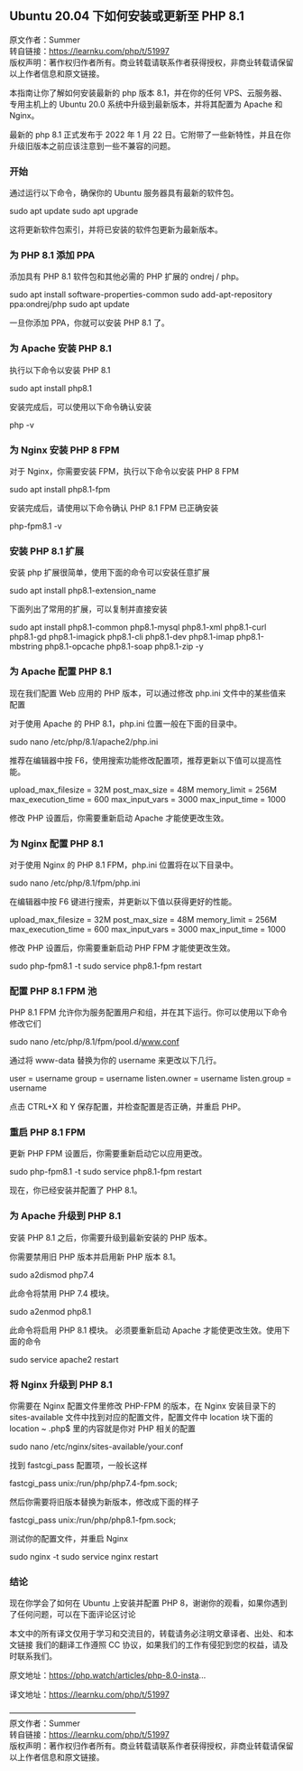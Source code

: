 ## Ubuntu 20.04 下如何安装或更新至 PHP 8.1
原文作者：Summer  
转自链接：https://learnku.com/php/t/51997  
版权声明：著作权归作者所有。商业转载请联系作者获得授权，非商业转载请保留以上作者信息和原文链接。  

本指南让你了解如何安装最新的 php 版本 8.1，并在你的任何 VPS、云服务器、专用主机上的 Ubuntu 20.0 系统中升级到最新版本，并将其配置为 Apache 和 Nginx。

最新的 php 8.1 正式发布于 2022 年 1 月 22 日。它附带了一些新特性，并且在你升级旧版本之前应该注意到一些不兼容的问题。

### 开始
通过运行以下命令，确保你的 Ubuntu 服务器具有最新的软件包。

   sudo apt update
   sudo apt upgrade

这将更新软件包索引，并将已安装的软件包更新为最新版本。

### 为 PHP 8.1 添加 PPA
添加具有 PHP 8.1 软件包和其他必需的 PHP 扩展的 ondrej / php。

   sudo apt install software-properties-common
   sudo add-apt-repository ppa:ondrej/php
   sudo apt update

一旦你添加 PPA，你就可以安装 PHP 8.1 了。

### 为 Apache 安装 PHP 8.1
执行以下命令以安装 PHP 8.1

   sudo apt install php8.1

安装完成后，可以使用以下命令确认安装

   php -v

### 为 Nginx 安装 PHP 8 FPM
对于 Nginx，你需要安装 FPM，执行以下命令以安装 PHP 8 FPM

   sudo apt install php8.1-fpm

安装完成后，请使用以下命令确认 PHP 8.1 FPM 已正确安装

   php-fpm8.1 -v

### 安装 PHP 8.1 扩展
安装 php 扩展很简单，使用下面的命令可以安装任意扩展

   sudo apt install php8.1-extension_name

下面列出了常用的扩展，可以复制并直接安装

   sudo apt install php8.1-common php8.1-mysql php8.1-xml php8.1-curl php8.1-gd php8.1-imagick php8.1-cli php8.1-dev php8.1-imap php8.1-mbstring php8.1-opcache php8.1-soap php8.1-zip -y

### 为 Apache 配置 PHP 8.1
现在我们配置 Web 应用的 PHP 版本，可以通过修改 php.ini 文件中的某些值来配置

对于使用 Apache 的 PHP 8.1，php.ini 位置一般在下面的目录中。

   sudo nano /etc/php/8.1/apache2/php.ini

推荐在编辑器中按 F6，使用搜索功能修改配置项，推荐更新以下值可以提高性能。

   upload_max_filesize = 32M 
   post_max_size = 48M 
   memory_limit = 256M 
   max_execution_time = 600 
   max_input_vars = 3000 
   max_input_time = 1000

修改 PHP 设置后，你需要重新启动 Apache 才能使更改生效。

### 为 Nginx 配置 PHP 8.1
对于使用 Nginx 的 PHP 8.1 FPM，php.ini 位置将在以下目录中。

   sudo nano /etc/php/8.1/fpm/php.ini

在编辑器中按 F6 键进行搜索，并更新以下值以获得更好的性能。

   upload_max_filesize = 32M 
   post_max_size = 48M 
   memory_limit = 256M 
   max_execution_time = 600 
   max_input_vars = 3000 
   max_input_time = 1000

修改 PHP 设置后，你需要重新启动 PHP FPM 才能使更改生效。

   sudo php-fpm8.1 -t 
   sudo service php8.1-fpm restart

### 配置 PHP 8.1 FPM 池
PHP 8.1 FPM 允许你为服务配置用户和组，并在其下运行。你可以使用以下命令修改它们

   sudo nano /etc/php/8.1/fpm/pool.d/www.conf

通过将 www-data 替换为你的 username 来更改以下几行。

   user = username 
   group = username 
   listen.owner = username
   listen.group = username

点击 CTRL+X 和 Y 保存配置，并检查配置是否正确，并重启 PHP。

### 重启 PHP 8.1 FPM
更新 PHP FPM 设置后，你需要重新启动它以应用更改。

   sudo php-fpm8.1 -t 
   sudo service php8.1-fpm restart

现在，你已经安装并配置了 PHP 8.1。

### 为 Apache 升级到 PHP 8.1
安装 PHP 8.1 之后，你需要升级到最新安装的 PHP 版本。

你需要禁用旧 PHP 版本并启用新 PHP 版本 8.1。

   sudo a2dismod php7.4

此命令将禁用 PHP 7.4 模块。

   sudo a2enmod php8.1

此命令将启用 PHP 8.1 模块。
必须要重新启动 Apache 才能使更改生效。使用下面的命令

   sudo service apache2 restart

### 将 Nginx 升级到 PHP 8.1
你需要在 Nginx 配置文件里修改 PHP-FPM 的版本，在 Nginx 安装目录下的 sites-available 文件中找到对应的配置文件，配置文件中 location 块下面的 location ~ \.php$ 里的内容就是你对 PHP 相关的配置

   sudo nano /etc/nginx/sites-available/your.conf

找到 fastcgi_pass 配置项，一般长这样

   fastcgi_pass unix:/run/php/php7.4-fpm.sock;

然后你需要将旧版本替换为新版本，修改成下面的样子

   fastcgi_pass unix:/run/php/php8.1-fpm.sock;

测试你的配置文件，并重启 Nginx

   sudo nginx -t
   sudo service nginx restart

### 结论
现在你学会了如何在 Ubuntu 上安装并配置 PHP 8，谢谢你的观看，如果你遇到了任何问题，可以在下面评论区讨论

本文中的所有译文仅用于学习和交流目的，转载请务必注明文章译者、出处、和本文链接
我们的翻译工作遵照 CC 协议，如果我们的工作有侵犯到您的权益，请及时联系我们。

原文地址：https://php.watch/articles/php-8.0-insta...

译文地址：https://learnku.com/php/t/51997

————————————————  
原文作者：Summer  
转自链接：https://learnku.com/php/t/51997  
版权声明：著作权归作者所有。商业转载请联系作者获得授权，非商业转载请保留以上作者信息和原文链接。  

